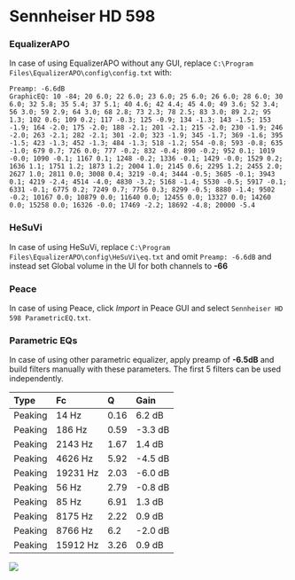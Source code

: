 # Sennheiser HD 598

### EqualizerAPO
In case of using EqualizerAPO without any GUI, replace `C:\Program Files\EqualizerAPO\config\config.txt`
with:
```
Preamp: -6.6dB
GraphicEQ: 10 -84; 20 6.0; 22 6.0; 23 6.0; 25 6.0; 26 6.0; 28 6.0; 30 6.0; 32 5.8; 35 5.4; 37 5.1; 40 4.6; 42 4.4; 45 4.0; 49 3.6; 52 3.4; 56 3.0; 59 2.9; 64 3.0; 68 2.8; 73 2.3; 78 2.5; 83 3.0; 89 2.2; 95 1.3; 102 0.6; 109 0.2; 117 -0.3; 125 -0.9; 134 -1.3; 143 -1.5; 153 -1.9; 164 -2.0; 175 -2.0; 188 -2.1; 201 -2.1; 215 -2.0; 230 -1.9; 246 -2.0; 263 -2.1; 282 -2.1; 301 -2.0; 323 -1.9; 345 -1.7; 369 -1.6; 395 -1.5; 423 -1.3; 452 -1.3; 484 -1.3; 518 -1.2; 554 -0.8; 593 -0.8; 635 -1.0; 679 0.7; 726 0.0; 777 -0.2; 832 -0.4; 890 -0.2; 952 0.1; 1019 -0.0; 1090 -0.1; 1167 0.1; 1248 -0.2; 1336 -0.1; 1429 -0.0; 1529 0.2; 1636 1.1; 1751 1.2; 1873 1.2; 2004 1.0; 2145 0.6; 2295 1.2; 2455 2.0; 2627 1.0; 2811 0.0; 3008 0.4; 3219 -0.4; 3444 -0.5; 3685 -0.1; 3943 0.1; 4219 -2.4; 4514 -4.0; 4830 -3.2; 5168 -1.4; 5530 -0.5; 5917 -0.1; 6331 -0.1; 6775 0.2; 7249 0.7; 7756 0.3; 8299 -0.5; 8880 -1.4; 9502 -0.2; 10167 0.0; 10879 0.0; 11640 0.0; 12455 0.0; 13327 0.0; 14260 0.0; 15258 0.0; 16326 -0.0; 17469 -2.2; 18692 -4.8; 20000 -5.4
```

### HeSuVi
In case of using HeSuVi, replace `C:\Program Files\EqualizerAPO\config\HeSuVi\eq.txt` and omit `Preamp:
-6.6dB` and instead set Global volume in the UI for both channels to **-66**

### Peace
In case of using Peace, click *Import* in Peace GUI and select `Sennheiser HD 598 ParametricEQ.txt`.

### Parametric EQs
In case of using other parametric equalizer, apply preamp of **-6.5dB** and build filters manually with
these parameters. The first 5 filters can be used independently.

| Type    | Fc       |    Q | Gain    |
|:--------|:---------|:-----|:--------|
| Peaking | 14 Hz    | 0.16 | 6.2 dB  |
| Peaking | 186 Hz   | 0.59 | -3.3 dB |
| Peaking | 2143 Hz  | 1.67 | 1.4 dB  |
| Peaking | 4626 Hz  | 5.92 | -4.5 dB |
| Peaking | 19231 Hz | 2.03 | -6.0 dB |
| Peaking | 56 Hz    | 2.79 | -0.8 dB |
| Peaking | 85 Hz    | 6.91 | 1.3 dB  |
| Peaking | 8175 Hz  | 2.22 | 0.9 dB  |
| Peaking | 8766 Hz  | 6.2  | -2.0 dB |
| Peaking | 15912 Hz | 3.26 | 0.9 dB  |

![](https://raw.githubusercontent.com/jaakkopasanen/AutoEq/master/results/headphonecom/sbaf-serious/Sennheiser%20HD%20598/Sennheiser%20HD%20598.png)